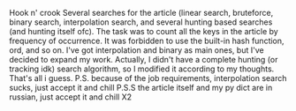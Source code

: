 Hook n' crook
Several searches for the article (linear search, bruteforce, binary search, interpolation search, and several hunting based searches (and hunting itself ofc).
The task was to count all the keys in the article by frequency of occurrence. It was forbidden to use the built-in hash function, ord, and so on. I've got interpolation and binary as main ones, but I've decided to expand my work. Actually, I didn't have a complete hunting (or tracking idk) search algorithm, so I modified it according to my thoughts. That's all i guess.
P.S. because of the job requirements, interpolation search sucks, just accept it and chill
P.S.S the article itself and my py dict are in russian, just accept it and chill X2
